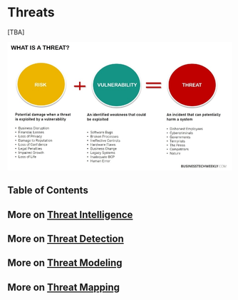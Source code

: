 # Threats
[TBA]

![threats](https://github.com/paulveillard/cybersecurity-threats/blob/main/Img/Vulnerability-Assessment-Idenitfying-Vulnerabilities.jpg)

## Table of Contents

## More on [Threat Intelligence](https://github.com/paulveillard/cybersecurity-intelligence)
## More on [Threat Detection](https://github.com/paulveillard/cybersecurity-threat-detection)
## More on [Threat Modeling](https://github.com/paulveillard/cybersecurity-threat-modeling)
## More on [Threat Mapping](https://github.com/paulveillard/cybersecurity-threat-map)
